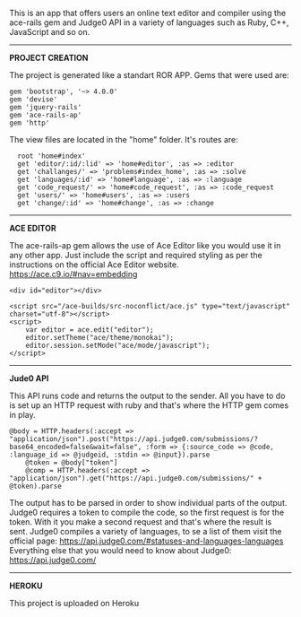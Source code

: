 This is an app that offers users an online text editor and compiler using the ace-rails gem and Judge0 API in a variety of languages such as Ruby, C++, JavaScript and so on.

---------------------------------------------------------

<b>PROJECT CREATION</b>

The project is generated like a standart ROR APP.
Gems that were used are: 
```
gem 'bootstrap', '~> 4.0.0'
gem 'devise'
gem 'jquery-rails'
gem 'ace-rails-ap'
gem 'http'
```
The view files are located in the "home" folder. It's routes are:
```
  root 'home#index'
  get 'editor/:id/:lid' => 'home#editor', :as => :editor
  get 'challanges/' => 'problems#index_home', :as => :solve
  get 'languages/:id' => 'home#language', :as => :language
  get 'code_request/' => 'home#code_request', :as => :code_request
  get 'users/' => 'home#users', :as => :users
  get 'change/:id' => 'home#change', :as => :change
```

---------------------------------------------------------

<b>ACE EDITOR</b>

The ace-rails-ap gem allows the use of Ace Editor like you would use it in any other app. Just include the script and required styling as per the instructions on the official Ace Editor website. https://ace.c9.io/#nav=embedding
```
<div id="editor"></div>
    
<script src="/ace-builds/src-noconflict/ace.js" type="text/javascript" charset="utf-8"></script>
<script>
    var editor = ace.edit("editor");
    editor.setTheme("ace/theme/monokai");
    editor.session.setMode("ace/mode/javascript");
</script>
```

---------------------------------------------------------

<b>Jude0 API</b>

This API runs code and returns the output to the sender. All you have to do is set up an HTTP request with ruby and that's where the HTTP gem comes in play.
```
@body = HTTP.headers(:accept => "application/json").post("https://api.judge0.com/submissions/?base64_encoded=false&wait=false", :form => {:source_code => @code, :language_id => @judgeid, :stdin => @input}).parse
    @token = @body["token"]
    @comp = HTTP.headers(:accept => "application/json").get("https://api.judge0.com/submissions/" + @token).parse
```
The output has to be parsed in order to show individual parts of the output. Judge0 requires a token to compile the code, so the first request is for the token. With it you make a second request and that's where the result is sent.
Judge0 compiles a variety of languages, to se a list of them visit the official page: https://api.judge0.com/#statuses-and-languages-languages
Everything else that you would need to know about Judge0: https://api.judge0.com/

---------------------------------------------------------

<b>HEROKU</b>

This project is uploaded on Heroku